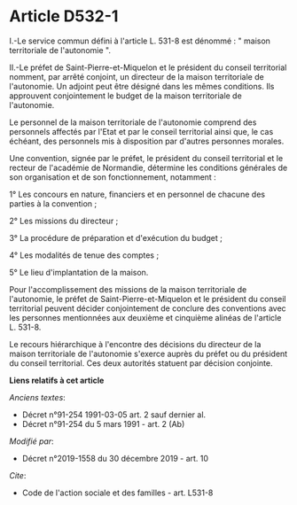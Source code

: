 # Article D532-1

I.-Le service commun défini à l'article L. 531-8 est dénommé : " maison territoriale de l'autonomie ".

II.-Le préfet de Saint-Pierre-et-Miquelon et le président du conseil territorial nomment, par arrêté conjoint, un directeur
de la maison territoriale de l'autonomie. Un adjoint peut être désigné dans les mêmes conditions. Ils approuvent
conjointement le budget de la maison territoriale de l'autonomie.

Le personnel de la maison territoriale de l'autonomie comprend des personnels affectés par l'Etat et par le conseil
territorial ainsi que, le cas échéant, des personnels mis à disposition par d'autres personnes morales.

Une convention, signée par le préfet, le président du conseil territorial et le recteur de l'académie de Normandie, détermine
les conditions générales de son organisation et de son fonctionnement, notamment :

1° Les concours en nature, financiers et en personnel de chacune des parties à la convention ;

2° Les missions du directeur ;

3° La procédure de préparation et d'exécution du budget ;

4° Les modalités de tenue des comptes ;

5° Le lieu d'implantation de la maison.

Pour l'accomplissement des missions de la maison territoriale de l'autonomie, le préfet de Saint-Pierre-et-Miquelon et le
président du conseil territorial peuvent décider conjointement de conclure des conventions avec les personnes mentionnées aux
deuxième et cinquième alinéas de l'article L. 531-8.

Le recours hiérarchique à l'encontre des décisions du directeur de la maison territoriale de l'autonomie s'exerce auprès du
préfet ou du président du conseil territorial. Ces deux autorités statuent par décision conjointe.

**Liens relatifs à cet article**

_Anciens textes_:

  - Décret n°91-254 1991-03-05 art. 2 sauf dernier al.
  - Décret n°91-254 du 5 mars 1991 - art. 2 (Ab)

_Modifié par_:

  - Décret n°2019-1558 du 30 décembre 2019 - art. 10

_Cite_:

  - Code de l'action sociale et des familles - art. L531-8
